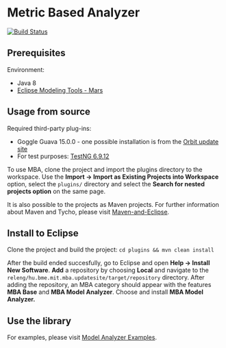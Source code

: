 # Metric Based Analyzer

[![Build Status](https://travis-ci.org/FTSRG/model-analyzer.svg?branch=incremental)](https://travis-ci.org/FTSRG/model-analyzer)

## Prerequisites

Environment:
 * Java 8
 * [Eclipse Modeling Tools - Mars](http://www.eclipse.org/downloads/packages/eclipse-modeling-tools/mars2)

## Usage from source

Required third-party plug-ins:
 * Goggle Guava 15.0.0 - one possible installation is from the [Orbit update site](http://download.eclipse.org/tools/orbit/downloads/drops/R20151221205849/repository/)
 * For test purposes: [TestNG 6.9.12](http://testng.org/doc/index.html)

To use MBA, clone the project and import the plugins directory to the workspace. Use the **Import -> Import as Existing Projects into Workspace** option, select the `plugins/` directory and select the **Search for nested projects option** on the same page.

It is also possible to the projects as Maven projects. For further information about Maven and Tycho, please visit [Maven-and-Eclipse](https://github.com/FTSRG/cheat-sheets/wiki/Maven-and-Eclipse).

## Install to Eclipse

Clone the project and build the project: `cd plugins && mvn clean install`

After the build ended succesfully, go to Eclipse and open **Help -> Install New Software**. **Add** a repository by choosing **Local** and navigate to the `releng/hu.bme.mit.mba.updatesite/target/repository` directory. After adding the repository, an MBA category should appear with the features **MBA Base** and **MBA Model Analyzer**. Choose and install **MBA Model Analyzer.**

## Use the library

For examples, please visit [Model Analyzer Examples](https://github.com/ZsoltKovari/model-analyzer-examples).
